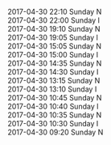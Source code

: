 2017-04-30 22:10 Sunday  N  
2017-04-30 22:00 Sunday  I  
2017-04-30 19:10 Sunday  N  
2017-04-30 19:05 Sunday  I  
2017-04-30 15:05 Sunday  N  
2017-04-30 15:00 Sunday  I  
2017-04-30 14:35 Sunday  N  
2017-04-30 14:30 Sunday  I  
2017-04-30 13:15 Sunday  N  
2017-04-30 13:10 Sunday  I  
2017-04-30 10:45 Sunday  N  
2017-04-30 10:40 Sunday  I  
2017-04-30 10:35 Sunday  N  
2017-04-30 10:30 Sunday  I  
2017-04-30 09:20 Sunday  N  
